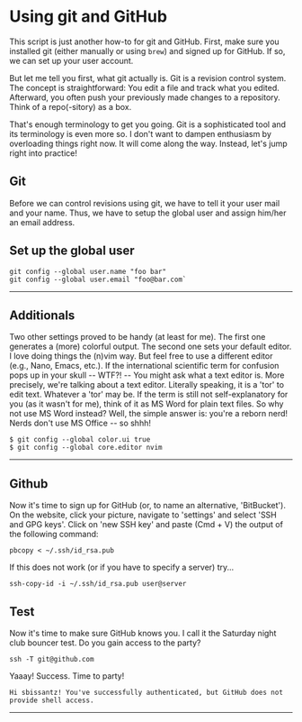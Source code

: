 # Using git and GitHub

This script is just another how-to for git and GitHub. First, make sure you
installed git (either manually or using `brew`) and signed up for GitHub. If
so, we can set up your user account. 

But let me tell you first, what git actually is. Git is a revision control
system. The concept is straightforward: You edit a file and track what you
edited. Afterward, you often push your previously made changes to a repository.
Think of a repo(-sitory) as a box. 

That's enough terminology to get you going. Git is a sophisticated tool and its
terminology is even more so. I don't want to dampen enthusiasm by overloading
things right now. It will come along the way. Instead, let's jump right into
practice!

## Git

Before we can control revisions using git, we have to tell it your user mail
and your name. Thus, we have to setup the global user and assign him/her an
email address.

## Set up the global user 

```
git config --global user.name "foo bar"
git config --global user.email "foo@bar.com`
```

---

## Additionals

Two other settings proved to be handy (at least for me). The first one
generates a (more) colorful output. The second one sets your default editor. I
love doing things the (n)vim way. But feel free to use a different editor
(e.g., Nano, Emacs, etc.).  If the international scientific term for confusion
pops up in your skull -- WTF?! --  You might ask what a text editor is. More
precisely, we're talking about a text editor. Literally speaking, it is a 'tor'
to edit text. Whatever a 'tor' may be. If the term is still not
self-explanatory for you (as it wasn't for me), think of it as MS Word for
plain text files. So why not use MS Word instead? Well, the simple answer
is: you're a reborn nerd! Nerds don't use MS Office -- so shhh!

```
$ git config --global color.ui true
$ git config --global core.editor nvim
```

---

## Github

Now it's time to sign up for GitHub (or, to name an alternative, 'BitBucket').
On the website, click your picture, navigate to 'settings' and select 'SSH and
GPG keys'.  Click on 'new SSH key' and paste (Cmd + V) the output of the
following command:

```
pbcopy < ~/.ssh/id_rsa.pub
```

If this does not work (or if you have to specify a server) try...

```
ssh-copy-id -i ~/.ssh/id_rsa.pub user@server
```

## Test

Now it's time to make sure GitHub knows you. I call it the Saturday night club
bouncer test. Do you gain access to the party?

```
ssh -T git@github.com
```

Yaaay! Success. Time to party!

```
Hi sbissantz! You've successfully authenticated, but GitHub does not provide shell access.
```
---
